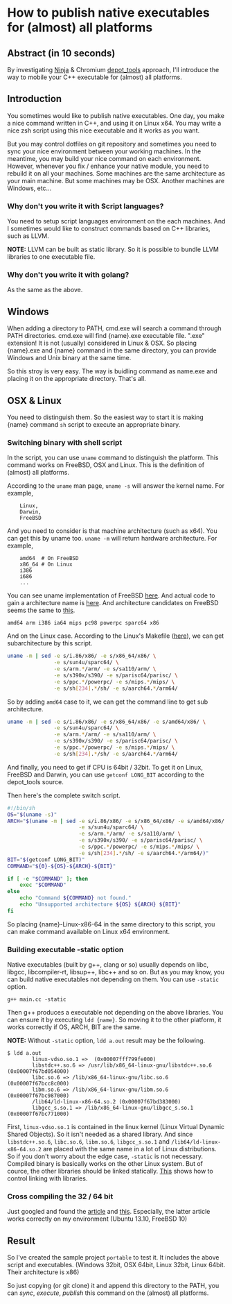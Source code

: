 # How to publish native executables for (almost) all platforms

## Abstract (in 10 seconds)

By investigating [Ninja](https://github.com/martine/ninja) & Chromium [depot\_tools](https://chromium.googlesource.com/chromium/tools/depot_tools.git/) approach, I'll
introduce the way to mobile your C++ executable for (almost) all platforms.

## Introduction

You sometimes would like to publish native executables. One day,
you make a nice command written in C++, and using it on Linux x64.
You may write a nice zsh script using this nice executable and it
works as you want.

But you may control dotfiles on git repository and sometimes you
need to sync your nice environment between your working machines.
In the meantime, you may build your nice command on each environment.
However, whenever you fix / enhance your native module, you need to
rebuild it on all your machines. Some machines are the same architecture
as your main machine. But some machines may be OSX. Another machines are
Windows, etc...

### Why don't you write it with Script languages?

You need to setup script languages environment on the each machines.
And I sometimes would like to construct commands based on C++ libraries,
such as LLVM.

**NOTE:**
LLVM can be built as static library. So it is possible to bundle LLVM
libraries to one executable file.

### Why don't you write it with golang?

As the same as the above.

## Windows

When adding a directory to PATH, cmd.exe will search a command through PATH
directories. cmd.exe will find {name}.exe executable file.
".exe" extension! It is not (usually) considered in Linux & OSX. So placing
{name}.exe and {name} command in the same directory, you can provide Windows
and Unix binary at the same time.

So this stroy is very easy. The way is buidling command as name.exe and placing
it on the appropriate directory. That's all.

## OSX & Linux

You need to distinguish them. So the easiest way to start it is making {name}
command `sh` script to execute an appropriate binary.

### Switching binary with shell script

In the script, you can use `uname` command to distinguish the platform.
This command works on FreeBSD, OSX and Linux. This is the definition of (almost) all
platforms.

According to the `uname` man page, `uname -s` will answer the kernel name.
For example,

```
    Linux,
    Darwin,
    FreeBSD
```

And you need to consider is that machine architecture (such as x64). You can get
this by uname too. `uname -m` will return hardware architecture.
For example,

```
    amd64  # On FreeBSD
    x86_64 # On Linux
    i386
    i686
    ...
```

You can see uname implementation of FreeBSD [here](https://github.com/freebsd/freebsd/blob/master/usr.bin/uname/uname.c). And
actual code to gain a architecture name is [here](https://github.com/freebsd/freebsd/blob/6fbc4f383bfcc743bdf31fcae77e28bc91b04a42/sys/kern/kern_mib.c#L246).
And architecture candidates on FreeBSD seems the same to [this](https://github.com/freebsd/freebsd/blob/9075f210e87b68140c7e82d0a6d97e8f37688d1a/sys/Makefile#L18).

```
amd64 arm i386 ia64 mips pc98 powerpc sparc64 x86
```

And on the Linux case. According to the Linux's Makefile ([here](https://github.com/torvalds/linux/blob/fa389e220254c69ffae0d403eac4146171062d08/Makefile#L171)), we can get subarchitecture by this script.
```sh
uname -m | sed -e s/i.86/x86/ -e s/x86_64/x86/ \
               -e s/sun4u/sparc64/ \
               -e s/arm.*/arm/ -e s/sa110/arm/ \
               -e s/s390x/s390/ -e s/parisc64/parisc/ \
               -e s/ppc.*/powerpc/ -e s/mips.*/mips/ \
               -e s/sh[234].*/sh/ -e s/aarch64.*/arm64/
```

So by adding `amd64` case to it, we can get the command line to get sub architecture.

```sh
uname -m | sed -e s/i.86/x86/ -e s/x86_64/x86/ -e s/amd64/x86/ \
               -e s/sun4u/sparc64/ \
               -e s/arm.*/arm/ -e s/sa110/arm/ \
               -e s/s390x/s390/ -e s/parisc64/parisc/ \
               -e s/ppc.*/powerpc/ -e s/mips.*/mips/ \
               -e s/sh[234].*/sh/ -e s/aarch64.*/arm64/
```

And finally, you need to get if CPU is 64bit / 32bit. To get it on Linux, FreeBSD and Darwin,
you can use `getconf LONG_BIT` according to the depot\_tools source.

Then here's the complete switch script.

```sh
#!/bin/sh
OS="$(uname -s)"
ARCH="$(uname -m | sed -e s/i.86/x86/ -e s/x86_64/x86/ -e s/amd64/x86/ \
                       -e s/sun4u/sparc64/ \
                       -e s/arm.*/arm/ -e s/sa110/arm/ \
                       -e s/s390x/s390/ -e s/parisc64/parisc/ \
                       -e s/ppc.*/powerpc/ -e s/mips.*/mips/ \
                       -e s/sh[234].*/sh/ -e s/aarch64.*/arm64/)"
BIT="$(getconf LONG_BIT)"
COMMAND="${0}-${OS}-${ARCH}-${BIT}"

if [ -e "$COMMAND" ]; then
    exec "$COMMAND"
else
    echo "Command ${COMMAND} not found."
    echo "Unsupported architecture ${OS} ${ARCH} ${BIT}"
fi
```

So placing {name}-Linux-x86-64 in the same directory to this script,
you can make command available on Linux x64 environment.

### Building executable -static option

Native executables (built by g++, clang or so) usually depends on libc, libgcc, libcompiler-rt, libsup++, libc++ and so on.
But as you may know, you can build native executables not depending on them. You can use `-static` option.

`g++ main.cc -static`

Then g++ produces a executable not depending on the above libraries. You can ensure it by executing `ldd {name}`.
So moving it to the other platform, it works correctly if OS, ARCH, BIT are the same.

**NOTE:**
Without `-static` option, `ldd a.out` result may be the following.
```
$ ldd a.out
        linux-vdso.so.1 =>  (0x00007fff799fe000)
        libstdc++.so.6 => /usr/lib/x86_64-linux-gnu/libstdc++.so.6 (0x00007f67bd054000)
        libc.so.6 => /lib/x86_64-linux-gnu/libc.so.6 (0x00007f67bcc8c000)
        libm.so.6 => /lib/x86_64-linux-gnu/libm.so.6 (0x00007f67bc987000)
        /lib64/ld-linux-x86-64.so.2 (0x00007f67bd383000)
        libgcc_s.so.1 => /lib/x86_64-linux-gnu/libgcc_s.so.1 (0x00007f67bc771000)
```
First, `linux-vdso.so.1` is contained in the linux kernel (Linux Virtual Dynamic Shared Objects).
So it isn't needed as a shared library.
And since `libstdc++.so.6`, `libc.so.6`, `libm.so.6`, `libgcc_s.so.1` and `/lib64/ld-linux-x86-64.so.2` are placed with the
same name in a lot of Linux distributions. So if you don't worry about the edge case, `-static` is not necessary.
Compiled binary is basically works on the other Linux system.
But of cource, the other libraries should be linked statically.
[This](http://stackoverflow.com/questions/4156055/gcc-static-linking-only-some-libraries) shows how to control linking with libraries.

### Cross compiling the 32 / 64 bit 

Just googled and found the [article](http://aaronbonner.io/post/14969163463/cross-compiling-to-32bit-with-gcc) and [this](http://stackoverflow.com/questions/4643197/missing-include-bits-cconfig-h-when-cross-compiling-64-bit-program-on-32-bit).
Especially, the latter article works correctly on my environment (Ubuntu 13.10, FreeBSD 10)

## Result

So I've created the sample project `portable` to test it. It includes the above script and executables.
(Windows 32bit, OSX 64bit, Linux 32bit, Linux 64bit. Their architecture is x86)

So just copying (or git clone) it and append this directory to the PATH,
you can *sync*, *execute*, *publish* this command on the (almost) all platforms.
